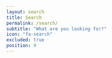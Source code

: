 ```yaml
---
layout: search
title: Search
permalink: /search/
subtitle: "What are you looking for?"
icon: "fa-search"
excluded: true
position: 9
---
```

